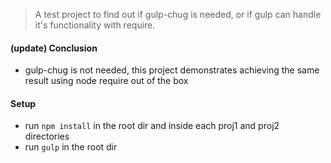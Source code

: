 > A test project to find out if gulp-chug is needed, or if gulp can handle it's functionality with require.

#### (update) Conclusion

- gulp-chug is not needed, this project demonstrates achieving the same result using node require out of the box

#### Setup 

- run `npm install` in the root dir and inside each proj1 and proj2 directories
- run `gulp` in the root dir
